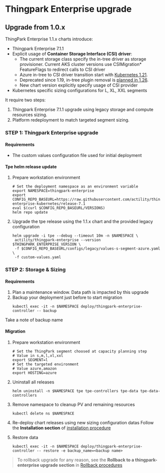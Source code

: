 # Thingpark Enterprise upgrade

## Upgrade from 1.0.x
ThingPark Enterprise 1.1.x  charts introduce:
- Thingpark Enterprise 7.1.1
- Explicit usage of **Container Storage Interface (CSI) driver**:
  - The current storage class specify the in-tree driver as storage provisioner. Current AKS cluster versions use CSIMigration* FeatureFlags to redirect calls to CSI driver
  - Azure in-tree to CSI driver transition start with [Kubernetes 1.21](https://azure.microsoft.com/en-us/updates/general-availability-csi-storage-driver-support-on-azure-kubernetes-service).
  - Deprecated since 1.19, in-tree plugin removal is [planned in 1.26](https://kubernetes.io/blog/2021/12/10/storage-in-tree-to-csi-migration-status-update/#timeline-and-status).
  - New chart version explicitly specify usage of CSI provider
- Kubernetes specific sizing configurations for L, XL, XXL segments   

It require two steps:
1. Thingpark Enterprise 7.1.1 upgrade using legacy storage and compute resources sizing. 
2. Platform redeployment to match targeted segment sizing.

### STEP 1: Thingpark Enterprise upgrade
#### Requirements
- The custom values configuration file used for initial deployment

#### Tpe helm release update

1. Prepare workstation environment
    ```shell 
    # Set the deployment namespace as an environment variable
    export NAMESPACE=thingpark-enterprise
    export CONFIG_REPO_BASEURL=https://raw.githubusercontent.com/actility/thingpark-enterprise-kubernetes/release-7.1
    eval $(curl $CONFIG_REPO_BASEURL/VERSIONS)
    helm repo update
    ```
2. Upgrade the tpe release using the 1.1.x chart and the provided legacy configuration

     ```shell
    helm upgrade -i tpe --debug --timeout 10m -n $NAMESPACE \
      actility/thingpark-enterprise --version $THINGPARK_ENTERPRISE_VERSION \
      -f $CONFIG_REPO_BASEURL/configs/legacy/values-s-segment-azure.yaml \
      -f custom-values.yaml
    ```

### STEP 2: Storage & Sizing
#### Requirements

1. Plan a maintenance window. Data path is impacted by this upgrade
2. Backup your deployment just before to start migration
    ```shell 
    kubectl exec -it -n $NAMESPACE deploy/thingpark-enterprise-controller -- backup
    ```
Take a note of backup name

#### Migration
1. Prepare workstation environment
    ```shell
    # Set the ThingPark segment choosed at capacity planning step
    # Value in s,m,l,xl,xxl
    export SEGMENT=l
    # Set the targeted environment
    # Value azure,amazon
    export HOSTING=azure
    ```
2. Uninstall all releases
    ```shell
    helm uninstall -n $NAMESPACE tpe tpe-controllers tpe-data tpe-data-controllers
   ```
3. Remove namespace to cleanup PV and remaining resources
    ```shell
    kubectl delete ns $NAMESPACE
    ```
4. Re-deploy chart releases using new sizing configuration datas Follow the **Installation section** of [installation procedure](./installation.md)


5. Restore data 
    ```shell
    kubectl exec -it -n $NAMESPACE deploy/thingpark-enterprise-controller -- restore -e backup_name=<backup name> 
    ```
>To rollback upgrade for any reason, see the  **Rollback to a thingpark-enterprise upgrade section** in [Rollback procedures](../operation-guides/rollback.md)
